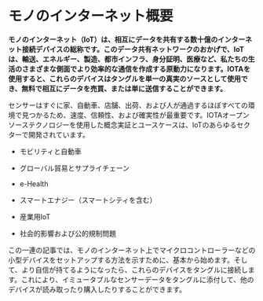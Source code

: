 # モノのインターネット概要
<!-- # Internet of Things overview -->

**モノのインターネット（IoT）は、相互にデータを共有する数十億のインターネット接続デバイスの総称です。このデータ共有ネットワークのおかげで、IoTは、輸送、エネルギー、製造、都市インフラ、身分証明、医療など、私たちの生活のさまざまな側面でより効率的な通信を作成する原動力になります。IOTAを使用すると、これらのデバイスはタングルを単一の真実のソースとして使用でき、無料で相互にデータを売買、または単に送信することができます。**
<!-- **The Internet of Things (IoT) is an umbrella term for billions of Internet-connected devices that share data with each other. Thanks to this data-sharing network, IoT will become a driving force in creating more efficient communication across many aspects of our lives, including transportation, energy, manufacturing, city infrastructure, identification, and healthcare. IOTA allows these devices to use the Tangle as a single source of truth, where they can buy, sell, or simply send data among each other for zero fees.** -->

センサーはすぐに家、自動車、店舗、出荷、および人が通過するほぼすべての環境で見つかるため、速度、信頼性、および確実性が最重要です。IOTAオープンソーステクノロジーを使用した概念実証とユースケースは、IoTのあらゆるセクターで開発されています。
<!-- Because sensors will soon be found in homes, automobiles, stores, shipping, and almost every environment you pass through, speed, trust and reliability are paramount. Proofs of concept and use cases using IOTA open source technology are being developed across every sector of IoT, including: -->

- モビリティと自動車
<!-- - Mobility and Automotive -->
- グローバル貿易とサプライチェーン
<!-- - Global Trade and Supply Chain -->
- e-Health
<!-- - eHealth -->
- スマートエナジー（スマートシティを含む）
<!-- - Smart Energy (including Smart Cities) -->
- 産業用IoT
<!-- - Industrial IoT -->
- 社会的影響および公的規制問題
<!-- - Social Impact and Public Regulatory Affairs -->

この一連の記事では、モノのインターネット上でマイクロコントローラーなどの小型デバイスをセットアップする方法を示すために、基本から始めます。そして、より自信が持てるようになったら、これらのデバイスをタングルに接続します。これにより、イミュータブルなセンサーデータをタングルに添付して、他のデバイスが読み取ったり購入したりすることができます。
<!-- In this series of articles, we start from the basics to show you how to set up small devices such as microcontrollers on the Internet of Things. Then, as you become more confident, we connect these devices to the Tangle, so that you can attach immutable sensor data to it for other devices to read or even buy. -->

